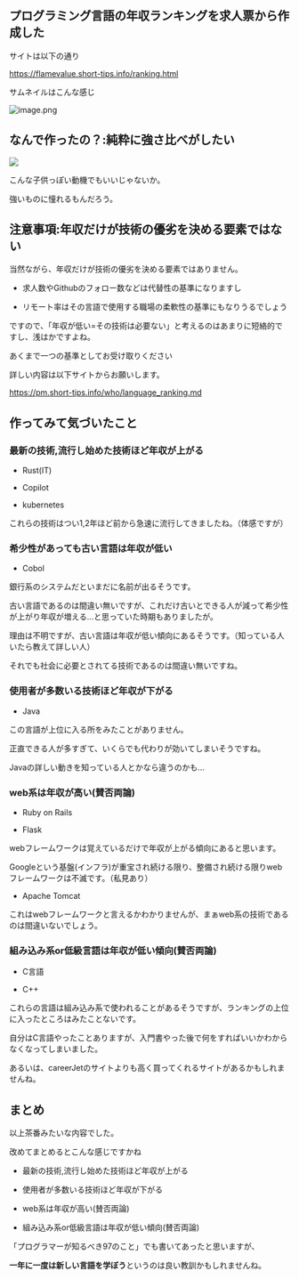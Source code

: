 <!--
title:   プログラミング言語の年収ランキングを作って気づいたこと4つ
tags:    プログラミング言語,技術選定,新卒エンジニア
id:      d8463e4b61aa77153e11
private: false
-->
## プログラミング言語の年収ランキングを求人票から作成した

サイトは以下の通り

https://flamevalue.short-tips.info/ranking.html

サムネイルはこんな感じ

![image.png](https://qiita-image-store.s3.ap-northeast-1.amazonaws.com/0/1678228/16cf4f1d-3f33-8a1d-6b07-e250554c7d3e.png)


## なんで作ったの？:純粋に強さ比べがしたい

<img src="https://s3-ap-northeast-1.amazonaws.com/cdn.bibi-star.jp/production/imgs/images/000/234/348/lqip.png?1547703502">

こんな子供っぽい動機でもいいじゃないか。

強いものに憧れるもんだろう。


## 注意事項:年収だけが技術の優劣を決める要素ではない

当然ながら、年収だけが技術の優劣を決める要素ではありません。

- 求人数やGithubのフォロー数などは代替性の基準になりますし

- リモート率はその言語で使用する職場の柔軟性の基準にもなりうるでしょう

ですので、「年収が低い=その技術は必要ない」と考えるのはあまりに短絡的ですし、浅はかですよね。

あくまで一つの基準としてお受け取りください

詳しい内容は以下サイトからお願いします。

https://pm.short-tips.info/who/language_ranking.md

## 作ってみて気づいたこと

### 最新の技術,流行し始めた技術ほど年収が上がる

- Rust(IT)

- Copilot

- kubernetes

これらの技術はつい1,2年ほど前から急速に流行してきましたね。（体感ですが）


### 希少性があっても古い言語は年収が低い

- Cobol

銀行系のシステムだといまだに名前が出るそうです。

古い言語であるのは間違い無いですが、これだけ古いとできる人が減って希少性が上がり年収が増える...と思っていた時期もありましたが。

理由は不明ですが、古い言語は年収が低い傾向にあるそうです。（知っている人いたら教えて詳しい人）

それでも社会に必要とされてる技術であるのは間違い無いですね。


### 使用者が多数いる技術ほど年収が下がる

- Java

この言語が上位に入る所をみたことがありません。

正直できる人が多すぎて、いくらでも代わりが効いてしまいそうですね。

Javaの詳しい動きを知っている人とかなら違うのかも...


### web系は年収が高い(賛否両論)

- Ruby on Rails

- Flask

webフレームワークは覚えているだけで年収が上がる傾向にあると思います。

Googleという基盤(インフラ)が重宝され続ける限り、整備され続ける限りwebフレームワークは不滅です。（私見あり）

- Apache Tomcat

これはwebフレームワークと言えるかわかりませんが、まぁweb系の技術であるのは間違いないでしょう。



### 組み込み系or低級言語は年収が低い傾向(賛否両論)

- C言語

- C++

これらの言語は組み込み系で使われることがあるそうですが、ランキングの上位に入ったところはみたことないです。

自分はC言語やったことありますが、入門書やった後で何をすればいいかわからなくなってしまいました。

あるいは、careerJetのサイトよりも高く買ってくれるサイトがあるかもしれませんね。


## まとめ

以上茶番みたいな内容でした。

改めてまとめるとこんな感じですかね

- 最新の技術,流行し始めた技術ほど年収が上がる

- 使用者が多数いる技術ほど年収が下がる

- web系は年収が高い(賛否両論)

- 組み込み系or低級言語は年収が低い傾向(賛否両論)

「プログラマーが知るべき97のこと」でも書いてあったと思いますが、

**一年に一度は新しい言語を学ぼう**というのは良い教訓かもしれませんね。